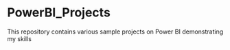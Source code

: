 # PowerBI_Projects
This repository contains various sample projects on Power BI demonstrating my skills
